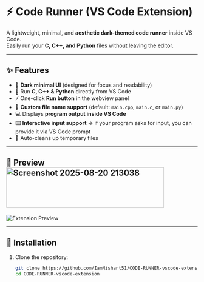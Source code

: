 # ⚡ Code Runner (VS Code Extension)

A lightweight, minimal, and **aesthetic dark-themed code runner** inside VS Code.  
Easily run your **C, C++, and Python** files without leaving the editor.  

---

## ✨ Features

- 🖤 **Dark minimal UI** (designed for focus and readability)  
- 📂 Run **C, C++ & Python** directly from VS Code  
- ⚡ One-click **Run button** in the webview panel  
- 📑 **Custom file name support** (default: `main.cpp`, `main.c`, or `main.py`)  
- 💻 Displays **program output inside VS Code**  
- ⌨️ **Interactive input support** → if your program asks for input, you can provide it via VS Code prompt  
- 🧹 Auto-cleans up temporary files  

---

## 📸 Preview<img width="415" height="107" alt="Screenshot 2025-08-20 213038" src="https://github.com/user-attachments/assets/bc5b1bef-78e7-4904-b9a6-dca946ce5fce" />

![Extension Preview](https://raw.githubusercontent.com/IamNishant51/CODE-RUNNER-vscode-extension/main/screenshots/preview.png)


---

## 🚀 Installation

1. Clone the repository:
   ```bash
   git clone https://github.com/IamNishant51/CODE-RUNNER-vscode-extension.git
   cd CODE-RUNNER-vscode-extension
